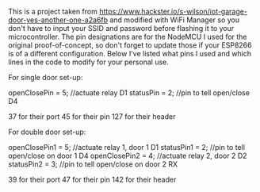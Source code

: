 This is a project taken from https://www.hackster.io/s-wilson/iot-garage-door-yes-another-one-a2a6fb and modified with WiFi Manager so you don't have to input your SSID and password before flashing it to your microcontroller. The pin designations are for the NodeMCU I used for the original proof-of-concept, so don't forget to update those if your ESP8266 is of a different configuration. Below I've listed what pins I used and which lines in the code to modify for your personal use. 

For single door set-up:

openClosePin = 5; //actuate relay D1
statusPin = 2; //pin to tell open/close D4

37 for their port
45 for their pin
127 for their header


For double door set-up:

openClosePin1 = 5; //actuate relay 1, door 1 D1
statusPin1 = 2; //pin to tell open/close on door 1 D4
openClosePin2 = 4; //actuate relay 2, door 2 D2
statusPin2 = 3; //pin to tell open/close on door 2 RX

39 for their port
47 for their pin
142 for their header
